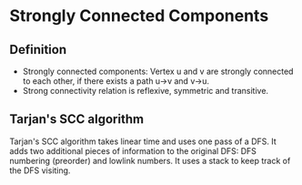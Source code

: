 # Strongly Connected Components

## Definition

* Strongly connected components: Vertex u and v are strongly connected to each other, if there exists a path u-&gt;v and v-&gt;u.
* Strong connectivity relation is reflexive, symmetric and transitive.

## Tarjan's SCC algorithm

Tarjan's SCC algorithm takes linear time and uses one pass of a DFS. It adds two additional pieces of information to the original DFS: DFS numbering \(preorder\) and lowlink numbers. It uses a stack to keep track of the DFS visiting. 

